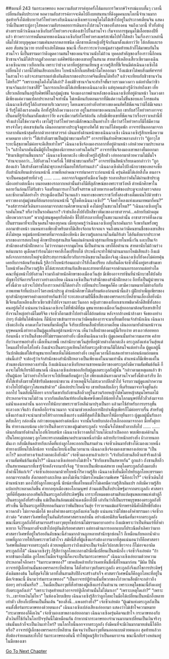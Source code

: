 ##ตอนที่ 243 ร่มกระดาษทอง
หอความลับสวรรค์ทุกครั้งได้มอบการวิพากษ์วิจารณ์แบบสั้นๆ เวลานี้เปลี่ยนอันดับประกาศ หอความลับสวรรค์อาจจะคิดไปถึงบทสนทนาที่ดึงดูดคนบนโลกนี้จำนวนมาก สุดท้ายจึงได้อธิบายว่าสวีโหย่วหรงกับเฉินฉางเซิงเพราะเหตุใดไม่ได้เข้าไปอยู่ในประกาศเตี่ยนจิน แสดงว่านี่เป็นเพราะผู้อาวุโสหอความลับรอคอยการเดินทางไปสวนโจวของทั้งสองคน
จนถึงเวลานี้ ทั่วทั้งต้าลู่ต่างทราบดีว่าเฉินฉางเซิงกับสวีโหย่วหรงจะต้องเข้าไปในสวนโจว
เริ่มจากการชุมนุมไม้เลื้อยของปีที่แล้ว ข่าวคราวการหมั้นหมายของเฉินฉางเซิงกับสวีโหย่วหรงแพร่สะพัดไปทั่วใต้หล้า ในเรื่องราวเหล่านี้เต็มไปด้วยบุญคุณความแค้นหลากหลายชนิด เด็กชายเด็กหญิงที่รู้จักกันมาตั้งแต่เยาว์วัย โต้กลับและรอคอย สับสนวุ่นวาย ยากที่จะเอ่ยได้หมด ขณะนี้ เรื่องราวระหว่างหนุ่มสาวสุดท้ายแล้วก็ได้มาพบกันในสวนโจว นี่เป็นธรรมดาว่าดึงดูดความสนใจของคนจำนวนนับไม่ถ้วน
บุคคลสำคัญของเรื่องราวนี้อีกคน ชิวซานจวินมิได้ปรากฏตัวออกมา แต่ศิษย์น้องของเขาอยู่ในสนาม สายตาที่เหลียงเสี้ยวเซียวมองเฉินฉางเซิงฉายแววเยือกเย็น เพราะว่าช่วงเวลาที่อยู่สุสานเทียนซู ความรู้สึกที่ชีเจียนมีต่อเฉินฉางเซิงได้เปลี่ยนไป เวลานี้ได้ยินเสียงถกเถียง ใบหน้าเล็กก็เผยสีหน้าโมโหออกมา
“ถึงแม้เขาได้พบสิ่งมหัศจรรย์ในสวนโจว แล้วจะสามารถแย่งชิงอันดับแรกของประกาศจินเตี่ยนได้หรือ? แล้วจะเทียบกับชิวซานจวินได้หรือ?”
“เพราะเหตุใดถึงไม่ได้เล่า? ถึงแม้ชิวซานจวินจะสำเร็จขั้นรวบรวมดวงดาว แต่อย่าลืมว่าชิวซานจวินแก่กว่าเขาสี่ปี”
ในการถกเถียงมิได้เอ่ยชื่อของเฉินฉางเซิง แต่ทุกคนต่างรู้ดีว่าเอ่ยถึงเขา
เยี่ยเสี่ยวเหลียนยืนอยู่กับศิษย์พี่ในกลุ่มฝูงชน จ้องมองภาพด้านหลังของเฉินฉางเซิงที่อยู่ด้านหน้า ในดวงตามีเพียงแค่ความแปลกประหลาดใจเท่านั้น ไม่เหมือนกับตอนแรกที่มีแต่ความไม่ชื่นชอบและโกรธแค้น
เฉินฉางเซิงรับรู้ได้ถึงสายตาบริเวณรอบๆ โดยเฉพาะอย่างยิ่งท่าทางของคนทิศใต้ชัดเจนว่ามิได้มีเจตนาดี รับรู้ได้ถึงแรงกดดัน อีกทั้งรู้สึกถึงความงงงวย อยู่ในสายตาของคนบนโลก เขากับสวีโหย่วหรงอาจจะเป็นคนที่รู้จักกันมาตั้งแต่เยาว์วัย คงจะมีความรักใคร่ต่อกัน กลับมีเพียงเขาที่ชัดเจนว่าเรื่องราวเหล่านี้ที่จริงแล้วไม่ใช่ความจริง เขาไม่รู้ว่าสวีโหย่วหรงมีลักษณะเป็นอย่างไร เชื่อว่าสวีโหย่วหรงก็มิได้มีความทรงจำใดๆ ต่อเขาเช่นกัน
เดินออกมาทางประตูจิงตูทางทิศใต้ ขบวนก็ได้หยุดพัก อาจารย์ซินออกมาจากรถลากคันหน้าสุดที่ลากด้วยอาชาสวรรค์ เดินมายังด้านหน้าของเฉินฉางเซิง
เฉินฉางเซิงรู้สึกเหนือความคาดหมาย เอ่ยว่า “ใต้เท้าสังฆราชเป็นผู้นำขบวนหรือ?”
อาจารย์ซินส่ายศีรษะพลางกล่าวว่า “ผู้อาวุโสระยะนี้สุขภาพไม่ค่อยจะดีเสียเท่าไหร่”
เฉินฉางเซิงจ้องมองรถลากที่อยู่ด้านหน้า เอ่ยด้วยความประหลาดใจ “แล้วในรถคันนั้นมีผู้ยิ่งใหญ่ของนิกายหลวงท่านใดกัน?”
อาจารย์ซินจ้องมองเขาพลางยิ้มออกมา “ข้ามาเชิญท่านขึ้นบนรถ”
เฉินฉางเซิงตกตะลึง เพียงชั่วครู่ถึงรู้สึกตัว เอ่ยออกมาด้วยความไม่มั่นใจ “ท่านจะบอกว่า...ไปยังสวนโจวครั้งนี้ ให้ข้านำขบวนหรือ?”
อาจารย์ซินสีหน้าเรียบเฉยกล่าวว่า “ถูกต้องแล้ว ใต้เท้าสังฆราชได้นำธุระเหล่านี้มอบให้กับท่านแล้ว”
เฉินฉางเซิงคิดไปถึงนักบวชของหอจงซื่อกับสำนักเทียนเต้าก่อนหน้านี้ ภาพที่เหล่าคณาจารย์มาคารวะก่อนหน้านี้ ครุ่นคิดมิได้เอ่ยสิ่งใด ตนอาจจะเป็นคนสุดท้ายที่ล่วงรู้
......
......
ออกจากจิงตูมายังเมืองเวิ่นสุ่ย รถลากสิบกว่าคันได้ผ่านเข้าประตูเมืองอย่างต่อเนื่อง บนยอดของรถลากเหล่านั้นต่างก็มีสัญลักษณ์ของพระราชวังหลี ตำหนักศึกษาในหลายวันก่อนก็ได้รับข่าว จึงเตรียมการเอาไว้เสร็จสรรพ แล้วทหารองครักษ์ของประตูจะกล้าตรวจสอบและซักถามได้อย่างไร ประตูเมืองเปิดไว้นานแล้ว หนทางของพระราชวังทั้งสองข้างเต็มแน่นไปด้วยข่าวคราวของกลุ่มฝูงชนที่ล้อมรอบก่อนหน้านี้
“ผู้ใดคือเฉินฉางเซิง?”
“เจ็ดคำโคลงแห่งแดนเทพมากี่คน?”
“หงส์สวรรค์สวีเดินทางออกมาจากสถานศึกษาหนานซี คงไม่อยู่ในขบวนใช่ไหม?”
“เฉินฉางเซิงอยู่ในรถคันไหน? หรือว่าเป็นรถคันแรก? เจ้าชำเลืองไปยังปีกสีขาวหิมะของอาชาสวรรค์...คล้ายกับผ้าคลุมเตียงพวกเราเลย”
พวกฝูงชนพูดคุยกับคึกคัก ชี้ไปยังรถลากที่อยู่ในขบวนเหล่านั้น อาชาสวรรค์ที่งดงามเป็นธรรมดาที่จะเป็นจุดสนใจของทุกคน เมื่อทุกคนรู้ว่าเฉินฉางเซิงอยู่ในรถคันแรก จึงพากันพรั่งพรูออกมาข้างหน้า บนหนทางเพียงชั่วพริบตาก็มีเสียงจ้อกแจ้กจอแจ จนถึงขนาดว่ามีคนขานชื่อของเขาเสียงดังไม่หยุด
หนุ่มน้อยนักพรตที่มาจากเมืองซีหนิง มีความรู้แตกฉานในคัมภีร์เต๋า ได้อันดับแรกประกาศแรกของการสอบใหญ่ ศึกษาป้ายสุสานสิบเจ็ดแผ่นด้านหน้าสุสานเทียนซูภายในหนึ่งวัน และเป็นเจ้าสำนักของสำนักฝึกหลวง
ไม่ว่าจากมองจากมุมไหน นี่เป็นตำนาน เขาก็คือตำนาน
สายตานับไม่ถ้วนร่วงหล่นบนรถ ดุเดือดเร่าร้อนไม่อาจหาสิ่งใดเปรียบได้ ประหนึ่งจะทำให้ผ้าม่านมาเผาไหม้เสียแล้ว
ถึงแม้หลังจากการสอบใหญ่จะมีประสบการณ์เกี่ยวกับการเดินขบวนในเมืองจิงตู เฉินฉางเซิงก็ยังคงไม่ค่อยคุ้นเคยกับการต้อนรับเช่นนี้ รู้สึกว่าใบหน้าร้อนผะผ่าวไร้สิ่งใดเปรียบ
กลับกันคือเจ๋อซิ่วที่นั่งอยู่ตรงข้ามเขา ใบหน้ายังคงไร้ความรู้สึก มิได้สะทกสะท้านกับเสียงและสายตาที่ส่งมาจากด้านนอกรถลากแต่อย่างใด
คณะที่มุ่งหน้าไปยังสวนโจวมาถึงตำหนักศึกษาของเมืองเวิ่นสุ่ย มีเพียงอาจารย์ซินที่นำนักบวชใต้บังคับบัญชาไปจัดการเรื่องราวอย่างละเอียด เฉินฉางเซิงเป็นเจ้าสำนักของสำนักฝึกหลวง อีกทั้งเป็นผู้นำขบวนครั้งนี้ด้วย แล้วจะไปทำเรื่องราวเหล่านี้ได้อย่างไร เปลี่ยนประโยคพูดก็คือ เขามีความหมายไม่ต่างกับกับภาพเทพเจ้าที่แปะเอาไว้ตรงหน้าประตู
ตำหนักศึกษาได้เตรียมห้องก่อนหน้านี้แล้ว ผู้ฝึกบำเพ็ญเพียรของทุกสำนักทุกพรรคต่างแยกย้ายกันเข้าไป ระยะสองสามปีนี้ชื่อเสียงของพรรคกระบี่หลีซานเลื่องลือยิ่งนัก ชีเจียนกับเหลียงเสี้ยวเซียวเข้าไปยังจวนทางตะวันออก หญิงสาวของเทือกเขาเทพธิดาศักดิ์สิทธิ์ทั้งสองคนอยู่ถัดไป แน่นอนว่าเฉินฉางเซิงจะได้ที่พักดีที่สุด มุขนายกของเมืองเวิ่นสุ่ยออกมาต้อนรับเขาเข้าไปยังจวนใหญ่อย่างมีไมตรีจิต เจ๋อซิ่วก็ตามเข้าไปอย่างมิได้อ้อมค้อม
หลังจากล้างหน้าล้างตา จัดของอย่างง่ายๆ ยังมิทันได้พักผ่อน ก็มีนักบวชเข้ามารายงานว่ามีคนต้องการจะมาเยี่ยมเยือนเจ้าสำนักเฉิน
เฉินฉางเซิงตะลึงงัน คาดเดาใดว่าคนที่มาคือผู้ใด จึงรีบเปลี่ยนเสื้อผ้าที่สะอาดเอี่ยม เดินออกมายังด้านหน้าจวน
บุรุษคนหนึ่งท่าทางเป็นผู้ดูแลยืนอยู่ด้านหน้าจวน เห็นว่าเสื้อผ้าของคนผู้นี้เรียบง่าย ตรงเอวห้อยหยกก้อนหนึ่ง ทว่าเป็นสิ่งของที่ไม่ธรรมดาอย่างยิ่ง
เมื่อเห็นเฉินฉางเซิง ผู้ดูแลคนนั้นทำความเคารพ คล้ายกับว่าเคารพอย่างยิ่ง
เมื่อเห็นภาพนี้ เหล่านักบวชเวิ่นสุ่ยที่อยู่ด้วยต่างก็ตกตะลึง
ตระกูลถังแห่งเวิ่นสุ่ยแต่ไหนแต่ไรยิ่งยโสโอหัง ถึงแม้จะเป็นตระกูลเทียนไห่กับตระกูลชิวซานก็มิได้สนใจแต่อย่างใด ผู้ดูแลผู้นี้วันปกติแม้แต่ใต้เท้ามุขนายกก็พบเห็นได้น้อยอย่างยิ่ง เหตุใดเวลานี้ถึงแสดงท่าทางอ่อนน้อมถ่อมตนเช่นนี้เล่า? จะต้องรู้ว่าเจ้าสำนักของสำนักฝึกหลวงเป็นเพียงแค่ในนามเท่านั้น ตำแหน่งก็มีเพียงแค่ในส่วนของนิกายหลวงเท่านั้น ถึงแม้เฉินฉางเซิงกับหลานชายคนเดียวของตระกูลถังมีความสัมพันธ์อันดี ก็คงจะไม่ให้เกียรติถึงขนาดนี้
เฉินฉางเซิงเอ่ยขออภัยกับผู้ดูแลตระกูลถังผู้นั้น “กล่าวตามเหตุผลแล้ว ข้าเป็นผู้น้อย ไม่ว่าอย่างไรก็ควรจะไปเยี่ยมเยือนผู้อาวุโส เพียงแต่เดินทางมาสวนโจวครั้งนี้ช่างเร่งรีบ อีกทั้งใต้เท้าสังฆราชให้ข้ารับผิดชอบนำขบวน ด้วยเหตุนี้จึงไม่สะดวกปลีกตัวไป จึงรบกวนผู้ดูแลฝากความห่วงใยไปยังผู้อาวุโสแทนข้าด้วย”
เมื่อเอ่ยประโยคนี้จบ เขาหยิบตลับเล็กๆ ที่เตรียมมาจากจิงตูยื่นส่งออกไป
ในตลับนี้ก็คือยา แรกเริ่มเขากับถังซานสือลิ่วอยู่ในสวนร้อยหญ้าได้ขโมยหญ้าสมุนไพรผลไม้ประหลาดจำนวนไม่ถ้วน บวกกับผลิตภัณฑ์ท้องถิ่นพิเศษซึ่งพบได้น้อยยิ่งในโลกมนุษย์ที่ลั่วลั่วส่งมาจากแม่น้ำแดงเหล่านั้น นอกจากให้นักบวชพระราชวังหลีนำมาปรุงเป็นยา แล้วมาใช้สำหรับการบรรลุขั้นทะลวงอเวจีแล้ว ยังเหลืออีกจำนวนมาก จะนำมาช่วยเหลือการฝึกบำเพ็ญเพียรก็ไม่ค่อยราบรื่น สำหรับผู้แข็งแกร่งแล้วจะนำมาช่วยให้ร่างกายแข็งแกร่ง แต่ดีที่สุดยังใช้เป็นยาให้มีอายุยืนยาว
ผู้ดูแลผู้นั้นรับเอาตลับเล็กๆ กล่องนั้น กล่าวขอบคุณอย่างต่อเนื่อง จากนั้นจึงหยิบกล่องใบเล็กออกมาจากอก มือทั้งคู่ยกขึ้น ท่าทางนอบน้อม เอ่ยว่าเป็นสิ่งคารวะของผู้เฒ่าตระกูลถัง จากนั้นจึงได้ขอตัวลากลับไป
……
……
เดินกลับมายังด้านในโถงที่เงียบสนิท เฉินฉางเซิงวางตลับไว้บนโต๊ะแล้วเปิดออก พบเพียงแค่ด้านในเป็นโลหะลูกกลมๆ
ลูกโลหะทรงกลมมีขนาดประมาณหนึ่งกำมือ คล้ายกับว่าหนักอย่างยิ่ง ผิวภายนอกมันเงา กลับมีเส้นคล้ายกับเกล็ดที่แบ่งลูกโลหะออกเป็นสามส่วน
เจ๋อซิ่วเดินมายังข้างโต๊ะมองแวบหนึ่ง ท่าทางเปลี่ยนไปเล็กน้อย จากนั้นเงียบนิ่งเป็นเวลานาน
เฉินฉางเซิงจ้องมองเขาพลางเอ่ยถาม “เป็นอะไร? มองท่าทางเจ้าแล้วตกตะลึงยิ่งนัก”
เจ๋อซิ่วมองเขาแล้วเอ่ยว่า “เจ้ากับถังซานสือลิ่วแท้จริงแล้วมีความสัมพันธ์กันเช่นไร?”
เฉินฉางเซิงเอ่ยอย่างไม่เข้าใจ “ข้ากับเขาเป็นสหายกัน”
ถูกแล้ว ถังซานสือลิ่วเป็นสหายคนแรกที่เขารู้จักหลังจากมายังจิงตู
“ถ้าหากเป็นเพียงแค่สหาย เหตุใดตระกูลถังถึงมอบสิ่งล้ำค่านี้ให้แก่เจ้า” เจ๋อซิ่วเอ่ยออกมาด้วยใบหน้าไร้ความรู้สึก
เฉินฉางเซิงยื่นมือไปหยิบลูกโลหะธรรมดาออกมาจากตลับ สังเกตอย่างละเอียด มองไม่เห็นว่ามีตรงไหนมีความพิเศษ
“นี่คืออะไร?”
เจ๋อซิ่วเดินไปด้านหน้าเขา มองไปยังลูกโลหะลูกนี้ นัยน์ตาที่แต่ไหนแต่ไรไม่เคยมีความรู้สึกผันแปร กลับมีความรู้สึกแปลกประหลาดเกิดขึ้น
ค่ายกลทุกเมืองของโลกมนุษย์ ล้วนแต่เป็นสิ่งประดิษฐ์มาจากตระกูลถัง ศาสตราวุธที่ดีที่สุดของกองทัพก็เป็นตระกูลถังที่ประดิษฐ์ขึ้น เกราะทั้งหมดของสามสิบแปดขุนพลเทพแห่งต้าลู่ก็เป็นตระกูลถังที่สร้างขึ้น แม้เป็นเส้นล้อมแม่น้ำแดงเมืองไป๋ตี้ เล่ากันว่าก็เป็นบรรพบุรุษของตระกูลถังที่สร้างขึ้น
นี่เป็นตระกูลที่สืบทอดกันมากว่าพันปีของเวิ่นสุ่ย ร่ำรวยจนแม้แต่จักรพรรดินีศักดิ์สิทธิ์ยังต้องหวาดกลัว ไม่อาจลงมือได้
ของล้ำค่าของตระกูลถังแห่งเวิ่นสุ่ย แน่นอนว่ามิใช่ของล้ำค่าธรรมดา
เจ๋อซิ่วกล่าวต่อ “ศาสตราวิเศษที่อยู่ในอันดับร้อยศาสตราเหล่านั้น อย่างน้อยมีสิบเจ็ดชนิดที่มาจากตระกูลถัง ขณะนี้ตระกูลถังก็ยังสามารถสร้างอาวุธยุทโธปกรณ์ไม่ธรรมดาบางอย่าง ถึงแม้เพราะว่าเป็นหินแร่ที่ล้ำค่าหายาก จึงไร้หนทางที่จะเข้าไปอยู่อันดับร้อยศาสตรา แต่ทางด้านการออกแบบก็ประณีตล้ำเลิศกว่ามาก ศาสตราวิเศษที่อยู่ในร้อยอันดับขณะนี้ส่วนมากล้วนถูกหลายสำนักซุกซ่อนไว้ ก็เหมือนกับหอกน้ำค้างเทพที่ถูกถวายให้กับพระราชวังต้าโจว สมัยนี้สิ่งที่ผู้แข็งแกร่งต้องการมากที่สุดแน่นอนว่าก็คือศาสตราวิเศษที่ผลิตมาจากตระกูลถัง ด้วยเหตุนี้เกรงว่าถึงแม้จะเป็นเจ้าเด็กวิปลาสเซียวจาง ก็ไม่อาจเอาผิดตระกูลถังได้”
เฉินฉางเซิงจู่ๆ ก็รู้สึกว่าลูกโลหะกลางฝ่ามือนี้เปลี่ยนเป็นหนักอึ้ง
เจ๋อซิ่วจึงเอ่ยต่อ “ถ้าหากข้ามองไม่ผิด ลูกโลหะในมือเจ้าลูกนี้ก็คงจะเป็นร่มกระดาษทอง”
เฉินฉางเซิงเอ่ยถามด้วยความประหลาดใจอีกครา “ร่มกระดาษทอง?”
เขาคลับคล้ายกับว่าเคยเห็นชื่อนี้ที่ไหนมาก่อน
“มิผิด ปีนั้นอาจารย์ปู่เล็กท่านนั้นของพรรคกระบี่หลีซาน ได้สั่งทำอาวุธกับตระกูลถัง ตระกูลถังจึงแก้ไขการประดิษฐ์ดังเดิมของต้น ในที่สุดจึงใช้เวลาทั้งสิ้นสามสิบปีถึงจะสร้างสำเร็จ ศาสตราวิเศษนั้นก็คือลูกโลหะที่อยู่ในมือเจ้าขณะนี้ มีนามว่าร่มกระดาษทอง”
“เป็นอาจารย์ปู่ท่านนั้นที่พวกของโก่วหานสือมักจะกล่าวถึงบ่อยๆ อย่างนั้นหรือ? ...ในเมื่อเป็นอาวุธที่สั่งทำของผู้แข็งแกร่งในตำนาน เพราะเหตุใดขณะนี้ยังคงอยู่กับตระกูลถังเล่า”
“เพราะว่าสุดท้ายแล้วอาจารย์ปู่เล็กท่านนั้นไม่ได้มาเอา”
“เพราะเหตุใดเล่า?”
“เพราะว่า...เขาจ่ายเงินไม่ไหว”
ในห้องเงียบเชียบ
เฉินฉางเซิงรู้สึกว่าลูกโลหะในมือได้เปลี่ยนเป็นหนักอึ้งหลายเท่าตัว เสียงก็เปลี่ยนเป็นตื่นเต้น “ของสิ่งนี้...แพงอย่างยิ่ง?”
เจ๋อซิ่วเอ่ยต่อ “ผู้เฒ่าแห่งตระกูลถังเป็นคนตั้งชื่อร่มกระดาษทองด้วยตนเอง”
เฉินฉางเซิงเปล่งเสียงเอ๋ออกมา แสดงว่าไม่เข้าใจความหมาย
“กระดาษทองก็คือเงิน” เจ๋อซิ่วมองเขาพลางเอ่ยออกมา
เฉินฉางเซิงครุ่นคิดจนเข้าใจ กระดาษทองกับตั๋วเงินที่ใช้กันในโลกปัจจุบันนี้ไม่เหมือนกัน
ถ้าหากนำกระดาษทองจำนวนมากมาเปลี่ยนเป็นเงินจริงๆ เช่นนั้นแล้วก็จะเป็นเงินเท่าไหร่?
บนโลกใบนี้นอกจากตระกูลถัง ยังมีคนที่จะมีเงินมากมายเช่นนี้ได้อีกหรือ?
อาจารย์ปู่เล็กของพรรคกระบี่หลีซาน ชัดเจนว่าเป็นอาวุธที่ตนออกแบบด้วยตนเอง สุดท้ายแล้วกลับต้องจำยอมสละทิ้งไป
ร่มกระดาษทองคันนี้ ทำให้ผู้คนรู้สึกว่าเป็นคนยากจน
ขณะนี้กลับร่วงหล่นอยู่ในมือของเขา


[Go To Next Chapter]( ./246.md)
